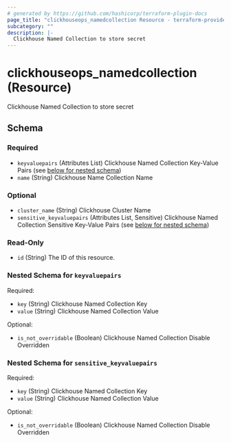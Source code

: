 ```yaml
---
# generated by https://github.com/hashicorp/terraform-plugin-docs
page_title: "clickhouseops_namedcollection Resource - terraform-provider-clickhouseops"
subcategory: ""
description: |-
  Clickhouse Named Collection to store secret
---
```


# clickhouseops_namedcollection (Resource)

Clickhouse Named Collection to store secret



<!-- schema generated by tfplugindocs -->
## Schema

### Required

- `keyvaluepairs` (Attributes List) Clickhouse Named Collection Key-Value Pairs (see [below for nested schema](#nestedatt--keyvaluepairs))
- `name` (String) Clickhouse Name Collection Name

### Optional

- `cluster_name` (String) Clickhouse Cluster Name
- `sensitive_keyvaluepairs` (Attributes List, Sensitive) Clickhouse Named Collection Sensitive Key-Value Pairs (see [below for nested schema](#nestedatt--sensitive_keyvaluepairs))

### Read-Only

- `id` (String) The ID of this resource.

<a id="nestedatt--keyvaluepairs"></a>
### Nested Schema for `keyvaluepairs`

Required:

- `key` (String) Clickhouse Named Collection Key
- `value` (String) Clickhouse Named Collection Value

Optional:

- `is_not_overridable` (Boolean) Clickhouse Named Collection Disable Overridden


<a id="nestedatt--sensitive_keyvaluepairs"></a>
### Nested Schema for `sensitive_keyvaluepairs`

Required:

- `key` (String) Clickhouse Named Collection Key
- `value` (String) Clickhouse Named Collection Value

Optional:

- `is_not_overridable` (Boolean) Clickhouse Named Collection Disable Overridden
